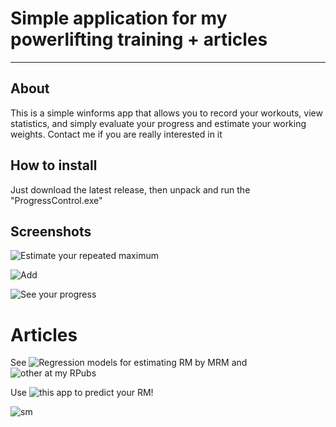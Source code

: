 # Simple application for my powerlifting training + articles
--------------
## About
This is a simple winforms app that allows you to record your workouts, view statistics, and simply evaluate your progress and estimate your working weights. Contact me if you are really interested in it

## How to install
Just download the latest release, then unpack and run the "ProgressControl.exe"

## Screenshots

![Estimate your repeated maximum](https://github.com/PasaOpasen/Powerlifting-training-diary-and-articles/blob/master/images/estim.PNG)

![Add](https://github.com/PasaOpasen/Powerlifting-training-diary-and-articles/blob/master/images/addresults.PNG)

![See your progress](https://github.com/PasaOpasen/Powerlifting-training-diary-and-articles/blob/master/images/displayprogress.PNG)

# Articles

See ![Regression models for estimating RM by MRM](https://rpubs.com/DemetryPascal/RMbyMRMrus_1) and ![other at my **RPubs**](https://rpubs.com/DemetryPascal)

Use ![this app](https://dmitrypasko.shinyapps.io/RMbyMRMestimating/) to predict your RM!

![sm](https://github.com/PasaOpasen/Powerlifting-training-diary-and-articles/blob/master/images/site.PNG)
